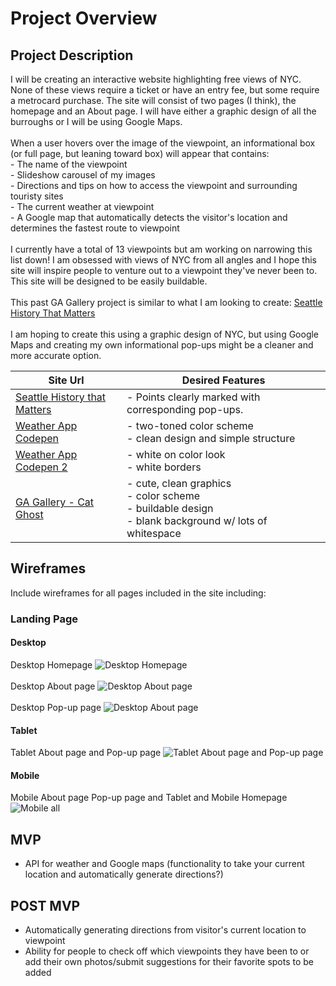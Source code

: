 # Project Overview

## Project Description

I will be creating an interactive website highlighting free views of NYC. None of these views require a ticket or have an entry fee, but some require a metrocard purchase. The site will consist of two pages (I think), the homepage and an About page. I will have either a graphic design of all the burroughs or I will be using Google Maps.<br><br>
When a user hovers over the image of the viewpoint, an informational box (or full page, but leaning toward box) will appear that contains:<br>- The name of the viewpoint<br>- Slideshow carousel of my images<br>- Directions and tips on how to access the viewpoint and surrounding touristy sites<br>- The current weather at viewpoint<br>- A Google map that automatically detects the visitor's location and determines the fastest route to viewpoint <br><br>
I currently have a total of 13 viewpoints but am working on narrowing this list down! I am obsessed with views of NYC from all angles and I hope this site will inspire people to venture out to a viewpoint they've never been to. This site will be designed to be easily buildable.<br><br>
This past GA Gallery project is similar to what I am looking to create: [Seattle History That Matters](http://seattlebackstory.com/)<br><br>
I am hoping to create this using a graphic design of NYC, but using Google Maps and creating my own informational pop-ups might be a cleaner and more accurate option.  


| Site Url        | Desired Features           | 
| ------------- |-------------| 
| [Seattle History that Matters](http://seattlebackstory.com/) | - Points clearly marked with corresponding pop-ups.   |  
| [Weather App Codepen](https://codepen.io/kristyan-p/pen/jaVYwZ) | - two-toned color scheme <br> - clean design and simple structure  |  
| [Weather App Codepen 2](https://codepen.io/ziggysauce/pen/RZboVE?limit=all&page=3&q=weather+app) | - white on color look <br> - white borders  |  
| [GA Gallery - Cat Ghost](https://kristinefrancisco.github.io/cat-ghost/) | - cute, clean graphics<br> - color scheme<br> - buildable design<br> - blank background w/ lots of whitespace |   

## Wireframes

Include wireframes for all pages included in the site including:

### Landing Page

#### Desktop
Desktop Homepage
![Desktop Homepage](http://res.cloudinary.com/dxg6sopth/image/upload/v1510677835/Kpak_Desktop_Home_sea6zd.jpg)
<br><br>
Desktop About page
![Desktop About page](http://res.cloudinary.com/dxg6sopth/image/upload/v1510677910/Kpak_Desktop_About_zaudej.jpg)
<br><br>
Desktop Pop-up page
![Desktop About page](http://res.cloudinary.com/dxg6sopth/image/upload/v1510677835/Kpak_Desktop_Popup_d9okcc.jpg)

#### Tablet
Tablet About page and Pop-up page
![Tablet About page and Pop-up page](http://res.cloudinary.com/dxg6sopth/image/upload/v1510677835/Kpak_Tablet_About_Popup_knpmcw.jpg)

#### Mobile
Mobile About page Pop-up page and Tablet and Mobile Homepage 
![Mobile all](http://res.cloudinary.com/dxg6sopth/image/upload/v1510677835/Kpak_Mobile_All_huszkb.jpg)

## MVP 

- API for weather and Google maps (functionality to take your current location and automatically generate directions?)<br>

## POST MVP

- Automatically generating directions from visitor's current location to viewpoint<br>
- Ability for people to check off which viewpoints they have been to or add their own photos/submit suggestions for their favorite spots to be added

